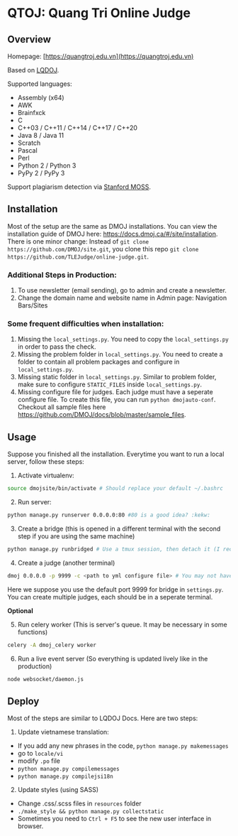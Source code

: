 QTOJ: Quang Tri Online Judge
===

## Overview

Homepage: [https://quangtroj.edu.vn](https://quangtroj.edu.vn)

Based on [LQDOJ](https://lqdoj.edu.vn/).

Supported languages: 

- Assembly (x64)
- AWK
- Brainfxck
- C
- C++03 / C++11 / C++14 / C++17 / C++20
- Java 8 / Java 11
- Scratch
- Pascal
- Perl
- Python 2 / Python 3
- PyPy 2 / PyPy 3

Support plagiarism detection via [Stanford MOSS](https://theory.stanford.edu/~aiken/moss/).

## Installation

Most of the setup are the same as DMOJ installations. You can view the installation guide of DMOJ here: https://docs.dmoj.ca/#/site/installation.
There is one minor change: Instead of `git clone https://github.com/DMOJ/site.git`, you clone this repo `git clone https://github.com/TLEJudge/online-judge.git`.

### Additional Steps in Production:

1. To use newsletter (email sending), go to admin and create a newsletter.
2. Change the domain name and website name in Admin page: Navigation Bars/Sites

### Some frequent difficulties when installation:

1. Missing the `local_settings.py`. You need to copy the `local_settings.py` in order to pass the check.
2. Missing the problem folder in `local_settings.py`. You need to create a folder to contain all problem packages and configure in `local_settings.py`.
3. Missing static folder in `local_settings.py`. Similar to problem folder, make sure to configure `STATIC_FILES` inside `local_settings.py`. 
4. Missing configure file for judges. Each judge must have a seperate configure file. To create this file, you can run `python dmojauto-conf`. Checkout all sample files here https://github.com/DMOJ/docs/blob/master/sample_files.

## Usage

Suppose you finished all the installation. Everytime you want to run a local server, follow these steps:

1. Activate virtualenv:
```bash
source dmojsite/bin/activate # Should replace your default ~/.bashrc
```

2. Run server:
```bash
python manage.py runserver 0.0.0.0:80 #80 is a good idea? :kekw:
```

3. Create a bridge (this is opened in a different terminal with the second step if you are using the same machine)
```bash
python manage.py runbridged # Use a tmux session, then detach it (I recommend doing so)
```

4. Create a judge (another terminal)
```bash
dmoj 0.0.0.0 -p 9999 -c <path to yml configure file> # You may not have to do this
```
Here we suppose you use the default port 9999 for bridge in `settings.py`. You can create multiple judges, each should be in a seperate terminal.

**Optional**

5. Run celery worker (This is server's queue. It may be necessary in some functions)
```bash
celery -A dmoj_celery worker
```

6. Run a live event server (So everything is updated lively like in the production)
```bash
node websocket/daemon.js
```

## Deploy
Most of the steps are similar to LQDOJ Docs. Here are two steps:

1. Update vietnamese translation:
 - If you add any new phrases in the code, ```python manage.py makemessages```
 - go to `locale/vi`
 - modify `.po` file
 - ```python manage.py compilemessages```
 - ```python manage.py compilejsi18n```

2. Update styles (using SASS)
 - Change .css/.scss files in `resources` folder
 - ```./make_style && python manage.py collectstatic```
 - Sometimes you need to `Ctrl + F5` to see the new user interface in browser.
